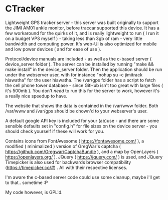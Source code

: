 # CTracker
 Lightweight GPS tracker server - this server was built originally to support the JIMI AM01 ankle monitor, before traccar supported this device. It has a few workaround for the quirks of it, and is really lightweight to run ( I run it on a budget VPS myself ) - taking less than 3gb of ram - very little bandwidth and computing power. It's web-UI is also optimized for mobile and low power devices ( and for ease of use ).
 
 Protocol/device manuals are included - as well as the c-based server ( device_server folder ).
 The server can be installed by running "make && make install" in the device_server folder. Then the application should be run under the webserver user, with for instance "nohup su -c jimitrack hiawatha" for the user hiawatha.
 The /var/gps folder has a script to fetch the cell phone tower database - since GitHub isn't too great with large files ( it's 500mb ).
 You don't *need* to run this for the server to work, however it's a really nice speedup to have.
 
 The website that shows the data is contained in the /var/www folder. Both /var/www and /var/gps should be chown'd to your webserver's user.
 
 A default google API key is included for your (ab)use - and there are some sensible defaults set in "config.h" for file sizes on the device server - you should check yourself if these will work for you. 

 Contains icons from FontAwesome ( https://fontawesome.com/ ), a modified ( minimalized ) version of GregWar's captcha ( https://github.com/Gregwar/CaptchaBundle ), and a map by OpenLayers ( https://openlayers.org/ ). JQuery ( https://jquery.com/ ) is used, and JQuery Timepicker is also used for backwards browser compatibility (https://timepicker.co/#) . All with their respective licenses.
 
 I'm aware the c-based server code could use some cleanup, maybe i'll get to that.. sometime :P
 
 My code however, is GPL'd.
